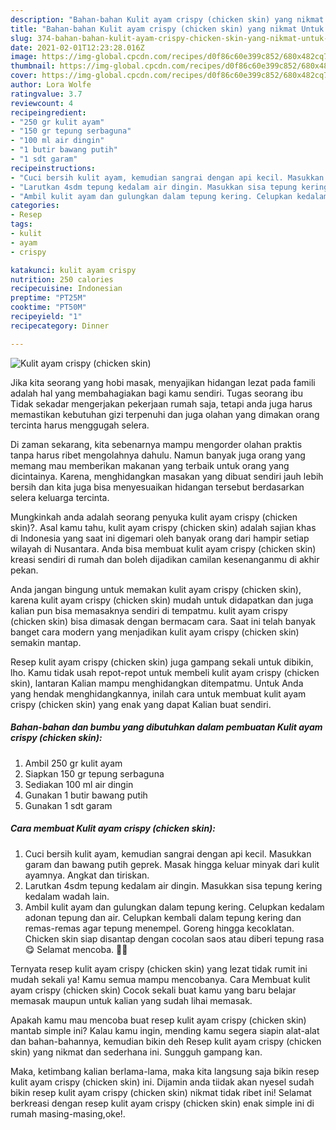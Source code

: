 ```yaml
---
description: "Bahan-bahan Kulit ayam crispy (chicken skin) yang nikmat Untuk Jualan"
title: "Bahan-bahan Kulit ayam crispy (chicken skin) yang nikmat Untuk Jualan"
slug: 374-bahan-bahan-kulit-ayam-crispy-chicken-skin-yang-nikmat-untuk-jualan
date: 2021-02-01T12:23:28.016Z
image: https://img-global.cpcdn.com/recipes/d0f86c60e399c852/680x482cq70/kulit-ayam-crispy-chicken-skin-foto-resep-utama.jpg
thumbnail: https://img-global.cpcdn.com/recipes/d0f86c60e399c852/680x482cq70/kulit-ayam-crispy-chicken-skin-foto-resep-utama.jpg
cover: https://img-global.cpcdn.com/recipes/d0f86c60e399c852/680x482cq70/kulit-ayam-crispy-chicken-skin-foto-resep-utama.jpg
author: Lora Wolfe
ratingvalue: 3.7
reviewcount: 4
recipeingredient:
- "250 gr kulit ayam"
- "150 gr tepung serbaguna"
- "100 ml air dingin"
- "1 butir bawang putih"
- "1 sdt garam"
recipeinstructions:
- "Cuci bersih kulit ayam, kemudian sangrai dengan api kecil. Masukkan garam dan bawang putih geprek. Masak hingga keluar minyak dari kulit ayamnya. Angkat dan tiriskan."
- "Larutkan 4sdm tepung kedalam air dingin. Masukkan sisa tepung kering kedalam wadah lain."
- "Ambil kulit ayam dan gulungkan dalam tepung kering. Celupkan kedalam adonan tepung dan air. Celupkan kembali dalam tepung kering dan remas-remas agar tepung menempel. Goreng hingga kecoklatan. Chicken skin siap disantap dengan cocolan saos atau diberi tepung rasa 😋 Selamat mencoba. 🤗🤗"
categories:
- Resep
tags:
- kulit
- ayam
- crispy

katakunci: kulit ayam crispy 
nutrition: 250 calories
recipecuisine: Indonesian
preptime: "PT25M"
cooktime: "PT50M"
recipeyield: "1"
recipecategory: Dinner

---
```



![Kulit ayam crispy (chicken skin)](https://img-global.cpcdn.com/recipes/d0f86c60e399c852/680x482cq70/kulit-ayam-crispy-chicken-skin-foto-resep-utama.jpg)

Jika kita seorang yang hobi masak, menyajikan hidangan lezat pada famili adalah hal yang membahagiakan bagi kamu sendiri. Tugas seorang ibu Tidak sekadar mengerjakan pekerjaan rumah saja, tetapi anda juga harus memastikan kebutuhan gizi terpenuhi dan juga olahan yang dimakan orang tercinta harus menggugah selera.

Di zaman  sekarang, kita sebenarnya mampu mengorder olahan praktis tanpa harus ribet mengolahnya dahulu. Namun banyak juga orang yang memang mau memberikan makanan yang terbaik untuk orang yang dicintainya. Karena, menghidangkan masakan yang dibuat sendiri jauh lebih bersih dan kita juga bisa menyesuaikan hidangan tersebut berdasarkan selera keluarga tercinta. 



Mungkinkah anda adalah seorang penyuka kulit ayam crispy (chicken skin)?. Asal kamu tahu, kulit ayam crispy (chicken skin) adalah sajian khas di Indonesia yang saat ini digemari oleh banyak orang dari hampir setiap wilayah di Nusantara. Anda bisa membuat kulit ayam crispy (chicken skin) kreasi sendiri di rumah dan boleh dijadikan camilan kesenanganmu di akhir pekan.

Anda jangan bingung untuk memakan kulit ayam crispy (chicken skin), karena kulit ayam crispy (chicken skin) mudah untuk didapatkan dan juga kalian pun bisa memasaknya sendiri di tempatmu. kulit ayam crispy (chicken skin) bisa dimasak dengan bermacam cara. Saat ini telah banyak banget cara modern yang menjadikan kulit ayam crispy (chicken skin) semakin mantap.

Resep kulit ayam crispy (chicken skin) juga gampang sekali untuk dibikin, lho. Kamu tidak usah repot-repot untuk membeli kulit ayam crispy (chicken skin), lantaran Kalian mampu menghidangkan ditempatmu. Untuk Anda yang hendak menghidangkannya, inilah cara untuk membuat kulit ayam crispy (chicken skin) yang enak yang dapat Kalian buat sendiri.

<!--inarticleads1-->

##### Bahan-bahan dan bumbu yang dibutuhkan dalam pembuatan Kulit ayam crispy (chicken skin):

1. Ambil 250 gr kulit ayam
1. Siapkan 150 gr tepung serbaguna
1. Sediakan 100 ml air dingin
1. Gunakan 1 butir bawang putih
1. Gunakan 1 sdt garam




<!--inarticleads2-->

##### Cara membuat Kulit ayam crispy (chicken skin):

1. Cuci bersih kulit ayam, kemudian sangrai dengan api kecil. Masukkan garam dan bawang putih geprek. Masak hingga keluar minyak dari kulit ayamnya. Angkat dan tiriskan.
1. Larutkan 4sdm tepung kedalam air dingin. Masukkan sisa tepung kering kedalam wadah lain.
1. Ambil kulit ayam dan gulungkan dalam tepung kering. Celupkan kedalam adonan tepung dan air. Celupkan kembali dalam tepung kering dan remas-remas agar tepung menempel. Goreng hingga kecoklatan. Chicken skin siap disantap dengan cocolan saos atau diberi tepung rasa 😋 Selamat mencoba. 🤗🤗




Ternyata resep kulit ayam crispy (chicken skin) yang lezat tidak rumit ini mudah sekali ya! Kamu semua mampu mencobanya. Cara Membuat kulit ayam crispy (chicken skin) Cocok sekali buat kamu yang baru belajar memasak maupun untuk kalian yang sudah lihai memasak.

Apakah kamu mau mencoba buat resep kulit ayam crispy (chicken skin) mantab simple ini? Kalau kamu ingin, mending kamu segera siapin alat-alat dan bahan-bahannya, kemudian bikin deh Resep kulit ayam crispy (chicken skin) yang nikmat dan sederhana ini. Sungguh gampang kan. 

Maka, ketimbang kalian berlama-lama, maka kita langsung saja bikin resep kulit ayam crispy (chicken skin) ini. Dijamin anda tiidak akan nyesel sudah bikin resep kulit ayam crispy (chicken skin) nikmat tidak ribet ini! Selamat berkreasi dengan resep kulit ayam crispy (chicken skin) enak simple ini di rumah masing-masing,oke!.

